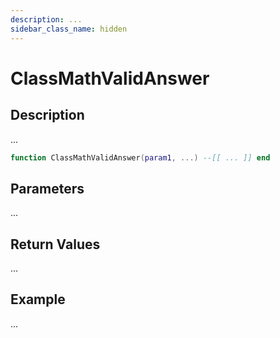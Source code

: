 ```yaml
---
description: ...
sidebar_class_name: hidden
---
```


# ClassMathValidAnswer

## Description

...

```lua
function ClassMathValidAnswer(param1, ...) --[[ ... ]] end
```

## Parameters

...

## Return Values

...

## Example

...

